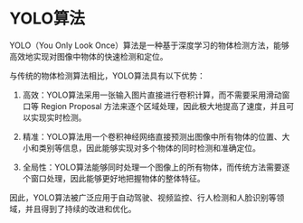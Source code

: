# YOLO算法
YOLO（You Only Look Once）算法是一种基于深度学习的物体检测方法，能够高效地实现对图像中物体的快速检测和定位。

与传统的物体检测算法相比，YOLO算法具有以下优势：

1. 高效：YOLO算法采用一张输入图片直接进行卷积计算，而不需要采用滑动窗口等 Region Proposal 方法来逐个区域处理，因此极大地提高了速度，并且可以实现实时检测。

2. 精准：YOLO算法用一个卷积神经网络直接预测出图像中所有物体的位置、大小和类别等信息，因此能够实现对多个物体的同时检测和准确定位。

3. 全局性：YOLO算法能够同时处理一个图像上的所有物体，而传统方法需要逐个窗口处理，因此能够更好地把握物体的整体特征。

因此，YOLO算法被广泛应用于自动驾驶、视频监控、行人检测和人脸识别等领域，并且得到了持续的改进和优化。